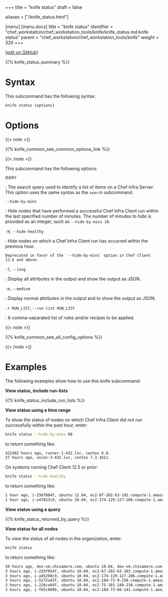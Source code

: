 +++
title = "knife status"
draft = false

aliases = ["/knife_status.html"]

[menu]
  [menu.docs]
    title = "knife status"
    identifier = "chef_workstation/chef_workstation_tools/knife/knife_status.md knife status"
    parent = "chef_workstation/chef_workstation_tools/knife"
    weight = 320
+++    

[\[edit on GitHub\]](https://github.com/chef/chef-web-docs/blob/master/content/knife_status.md)

{{% knife_status_summary %}}

Syntax
======

This subcommand has the following syntax:

``` bash
knife status (options)
```

Options
=======

{{< note >}}

{{% knife_common_see_common_options_link %}}

{{< /note >}}

This subcommand has the following options:

`QUERY`

:   The search query used to identify a list of items on a Chef Infra
    Server. This option uses the same syntax as the `search` subcommand.

`--hide-by-mins`

:   Hide nodes that have performed a successful Chef Infra Client run
    within the last specified number of minutes. The number of minutes
    to hide is provided as an integer, such as `--hide-by-mins 10`.

`-H`, `--hide-healthy`

:   Hide nodes on which a Chef Infra Client run has occurred within the
    previous hour.

    Deprecated in favor of the `--hide-by-mins` option in Chef Client
    12.6 and above.

`-l`, `--long`

:   Display all attributes in the output and show the output as JSON.

`-m`, `--medium`

:   Display normal attributes in the output and to show the output as
    JSON.

`-r RUN_LIST`, `--run-list RUN_LIST`

:   A comma-separated list of roles and/or recipes to be applied.

{{< note >}}

{{% knife_common_see_all_config_options %}}

{{< /note >}}

Examples
========

The following examples show how to use this knife subcommand:

**View status, include run-lists**

{{% knife_status_include_run_lists %}}

**View status using a time range**

To show the status of nodes on which Chef Infra Client did not run
successfully within the past hour, enter:

``` bash
knife status --hide-by-mins 60
```

to return something like:

``` bash
422492 hours ago, runner-1-432.lxc, centos 6.8.
27 hours ago, union-3-432.lxc, centos 7.3.1611.
```

On systems running Chef Client 12.5 or prior:

``` bash
knife status --hide-healthy
```

to return something like:

``` bash
1 hour ago, i-256f884f, ubuntu 12.04, ec2-67-202-63-102.compute-1.amazonaws.com, 67.202.63.102, role[web].
1 hour ago, i-a47823c9, ubuntu 10.04, ec2-174-129-127-206.compute-1.amazonaws.com, 184.129.143.111, role[lb].
```

**View status using a query**

{{% knife_status_returned_by_query %}}

**View status for all nodes**

To view the status of all nodes in the organization, enter:

``` bash
knife status
```

to return something like:

``` bash
20 hours ago, dev-vm.chisamore.com, ubuntu 10.04, dev-vm.chisamore.com, 10.66.44.126
3 hours ago, i-225f954f, ubuntu 10.04, ec2-67-202-63-102.compute-1.amazonaws.com, 67.202.63.102
3 hours ago, i-a45298c9, ubuntu 10.04, ec2-174-129-127-206.compute-1.amazonaws.com, 174.129.127.206
3 hours ago, i-5272a43f, ubuntu 10.04, ec2-184-73-9-250.compute-1.amazonaws.com, 184.73.9.250
3 hours ago, i-226ca64f, ubuntu 10.04, ec2-75-101-240-230.compute-1.amazonaws.com, 75.101.240.230
3 hours ago, i-f65c969b, ubuntu 10.04, ec2-184-73-60-141.compute-1.amazonaws.com, 184.73.60.141
```
